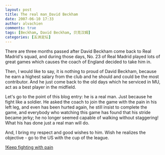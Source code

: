 ```yaml
---
layout: post
title: The real man_David Beckham
date: 2007-06-10 17:33
author: alvachien
comments: true
tags: [Beckham, David Beckham, 贝克汉姆]
categories: [五洲足坛]
---
```

There are three months passed after David Beckham come back to Real Madrid's squad, and during those days, No. 23 of Real Madrid played lots of great games which causes the coach of England decided to take him in.
 
Then, I would like to say, it is nothing to proud of David Beckham, because he earn a highest salary from the club and he should and could be the most contributor. And he just come back to the old days which he serviced in MU, act as a best player in the midfield.
 
Let's go to the point of this blog entry: he is a real man. Just because he fight like a soldier. He asked the coach to join the game with the pain in his left leg, and even has been hurted again, he still insist to complete the game, and everybody who watching this game has found that his stride became jerky; he no longer seemed capable of walking without staggering! What his has done just a real man will do.
 
And, I bring my respect and good wishes to him. Wish he realizes the objective - go to the US with the cup of the league.

[!Keep fighting with pain](/assets/uploads/2017/06/Img250484373.jpg)

